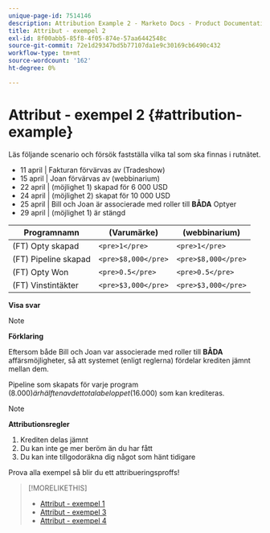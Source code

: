 ```yaml
---
unique-page-id: 7514146
description: Attribution Example 2 - Marketo Docs - Product Documentation
title: Attribut - exempel 2
exl-id: 8f00abb5-85f8-4f05-874e-57aa6442548c
source-git-commit: 72e1d29347bd5b77107da1e9c30169cb6490c432
workflow-type: tm+mt
source-wordcount: '162'
ht-degree: 0%

---
```


# Attribut - exempel 2 {#attribution-example}

Läs följande scenario och försök fastställa vilka tal som ska finnas i rutnätet.

* 11 april | Fakturan förvärvas av (Tradeshow)
* 15 april | Joan förvärvas av (webbinarium)
* 22 april | (möjlighet 1) skapad för 6 000 USD
* 24 april | (möjlighet 2) skapat för 10 000 USD
* 25 april | Bill och Joan är associerade med roller till **BÅDA** Optyer
* 29 april | (möjlighet 1) är stängd

| Programnamn | (Varumärke) | (webbinarium) |
|---|---|---|
| (FT) Opty skapad | `<pre>1</pre>` | `<pre>1</pre>` |
| (FT) Pipeline skapad | `<pre>$8,000</pre>` | `<pre>$8,000</pre>` |
| (FT) Opty Won | `<pre>0.5</pre>` | `<pre>0.5</pre>` |
| (FT) Vinstintäkter | `<pre>$3,000</pre>` | `<pre>$3,000</pre>` |

**Visa svar**

>[!NOTE]
>
>**Förklaring**
>
>Eftersom både Bill och Joan var associerade med roller till **BÅDA** affärsmöjligheter, så att systemet (enligt reglerna) fördelar krediten jämnt mellan dem.
>
>Pipeline som skapats för varje program ($8.000) är hälften av det totala beloppet ($16.000) som kan krediteras.

>[!NOTE]
>
>**Attributionsregler**
>
>1. Krediten delas jämnt
>1. Du kan inte ge mer beröm än du har fått
>1. Du kan inte tillgodoräkna dig något som hänt tidigare


Prova alla exempel så blir du ett attribueringsproffs!

>[!MORELIKETHIS]
>
>* [Attribut - exempel 1](/help/marketo/product-docs/reporting/revenue-cycle-analytics/revenue-tools/attribution/attribution-example-1.md)
>* [Attribut - exempel 3](/help/marketo/product-docs/reporting/revenue-cycle-analytics/revenue-tools/attribution/attribution-example-3.md)
>* [Attribut - exempel 4](/help/marketo/product-docs/reporting/revenue-cycle-analytics/revenue-tools/attribution/attribution-example-4.md)

